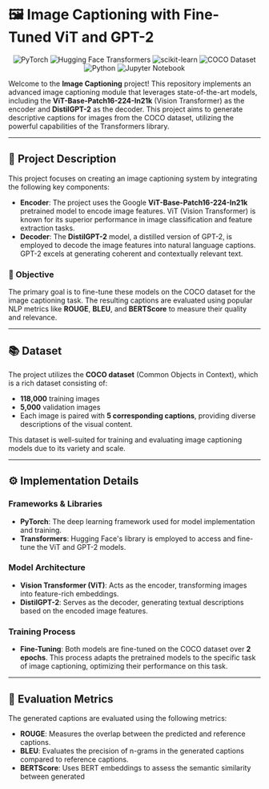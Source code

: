 # 🖼️ Image Captioning with Fine-Tuned ViT and GPT-2

<p align="center">
  <img src="https://img.shields.io/badge/PyTorch-%23EE4C2C.svg?style=for-the-badge&logo=PyTorch&logoColor=white" alt="PyTorch">
  <img src="https://img.shields.io/badge/Hugging%20Face-FFD21E?style=for-the-badge&logo=huggingface&logoColor=000" alt="Hugging Face Transformers">
  <img src="https://img.shields.io/badge/scikit--learn-%23F7931E.svg?style=for-the-badge&logo=scikit-learn&logoColor=white" alt="scikit-learn">
  <img src="https://img.shields.io/badge/COCO%20Dataset-009688.svg?style=for-the-badge&logo=OpenCV&logoColor=white" alt="COCO Dataset">
  <img src="https://img.shields.io/badge/python-3670A0?style=for-the-badge&logo=python&logoColor=ffdd54" alt="Python">
  <img src="https://img.shields.io/badge/Jupyter-F37626.svg?&style=for-the-badge&logo=Jupyter&logoColor=white" alt="Jupyter Notebook">
</p>

Welcome to the **Image Captioning** project! This repository implements an advanced image captioning module that leverages state-of-the-art models, including the **ViT-Base-Patch16-224-In21k** (Vision Transformer) as the encoder and **DistilGPT-2** as the decoder. This project aims to generate descriptive captions for images from the COCO dataset, utilizing the powerful capabilities of the Transformers library.

---

## 📝 Project Description

This project focuses on creating an image captioning system by integrating the following key components:

- **Encoder**: The project uses the Google **ViT-Base-Patch16-224-In21k** pretrained model to encode image features. ViT (Vision Transformer) is known for its superior performance in image classification and feature extraction tasks.
- **Decoder**: The **DistilGPT-2** model, a distilled version of GPT-2, is employed to decode the image features into natural language captions. GPT-2 excels at generating coherent and contextually relevant text.

### 🎯 Objective

The primary goal is to fine-tune these models on the COCO dataset for the image captioning task. The resulting captions are evaluated using popular NLP metrics like **ROUGE**, **BLEU**, and **BERTScore** to measure their quality and relevance.

---

## 📚 Dataset

The project utilizes the **COCO dataset** (Common Objects in Context), which is a rich dataset consisting of:

- **118,000** training images
- **5,000** validation images
- Each image is paired with **5 corresponding captions**, providing diverse descriptions of the visual content.

This dataset is well-suited for training and evaluating image captioning models due to its variety and scale.

---

## ⚙️ Implementation Details

### Frameworks & Libraries

- **PyTorch**: The deep learning framework used for model implementation and training.
- **Transformers**: Hugging Face's library is employed to access and fine-tune the ViT and GPT-2 models.

### Model Architecture

- **Vision Transformer (ViT)**: Acts as the encoder, transforming images into feature-rich embeddings.
- **DistilGPT-2**: Serves as the decoder, generating textual descriptions based on the encoded image features.

### Training Process

- **Fine-Tuning**: Both models are fine-tuned on the COCO dataset over **2 epochs**. This process adapts the pretrained models to the specific task of image captioning, optimizing their performance on this task.

---

## 🧪 Evaluation Metrics

The generated captions are evaluated using the following metrics:

- **ROUGE**: Measures the overlap between the predicted and reference captions.
- **BLEU**: Evaluates the precision of n-grams in the generated captions compared to reference captions.
- **BERTScore**: Uses BERT embeddings to assess the semantic similarity between generated

